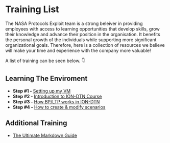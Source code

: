 # Training List

The NASA Protocols Exploit team is a strong beleiver in providing employees with access to learning opportunities that develop skills, grow their knowledge and advance their position in the organisation. It benefits the personal growth of the individuals while supporting more significant organizational goals. Therefore, here is a collection of resources we believe will make your time and experience with the company more valuable!  

A list of training can be seen below. :point_down:

## Learning The Enviroment
  - <b>Step #1  - </b>  [Setting up my VM](setting-up-my-vm.md)
  - <b>Step #2  - </b>  [Introduction to ION-DTN Course](ion-dtn-course.md)
  - <b>Step #3  - </b>  [How BP/LTP works in ION-DTN](how-bp-and-ltp-work.md)  
  - <b>Step #4  - </b>  [How to create & modify scenarios](how-to-create-and-modify-scenarios.md) 
  
## Additional Training
  - [The Ultimate Markdown Guide](markdown-guide.md)
